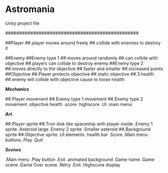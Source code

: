 # Astromania
Unity project file


################################################

##Player
	##.player moves around freely
	##.collide with enemies to destroy it

##Enemy
	##Enemy type 1
		##.moves around randomly
		##.can collide with objective
		##.players can collide to destroy enemy
	##Enemy type 2
		##.moves directly to the objective
		##.faster and smaller
		##.increased points
##Objective
	##.Player protects objective
	##.static objective
	##.3 health
	##.enemy will collide with objective cause to loose health




*******Mechanics*******

##.Player movement
##.Enemy type 1 movement
##.Enemy type 2 movement
.objective health
.score
.highscore
.UI
.main menu



*******Art*******

##.Player sprite
	##.Tron disk like spaceship with player inside
.Enemy 1 sprite
	.Asteroid large
.Enemy 2 sprite
	.Smaller asteroid
##.Background sprite
##.Objective sprite
.UI elements
	.health bar
	.Score
.Main menu buttons
	.Play
	.Quit


*******Scenes*******

.Main menu
	.Play button
	.Exit
	.animated background 
	.Game name
.Game scene
.Game Over scene
	.Retry
	.Exit
	.Highscore display
